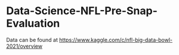 # Data-Science-NFL-Pre-Snap-Evaluation

Data can be found at https://www.kaggle.com/c/nfl-big-data-bowl-2021/overview

